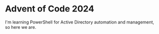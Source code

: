# Advent of Code 2024

I'm learning PowerShell for Active Directory automation and management, so here we are.

